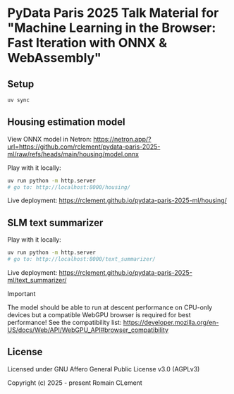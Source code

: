# PyData Paris 2025 Talk Material for "Machine Learning in the Browser: Fast Iteration with ONNX & WebAssembly"

## Setup

```bash
uv sync
```

## Housing estimation model

View ONNX model in Netron: https://netron.app/?url=https://github.com/rclement/pydata-paris-2025-ml/raw/refs/heads/main/housing/model.onnx

Play with it locally:

```bash
uv run python -m http.server
# go to: http://localhost:8000/housing/
```

Live deployment: https://rclement.github.io/pydata-paris-2025-ml/housing/

## SLM text summarizer

Play with it locally:

```bash
uv run python -m http.server
# go to: http://localhost:8000/text_summarizer/
```

Live deployment: https://rclement.github.io/pydata-paris-2025-ml/text_summarizer/

> [!IMPORTANT]
> The model should be able to run at descent performance on CPU-only devices
> but a compatible WebGPU browser is required for best performance!
> See the compatibility list: https://developer.mozilla.org/en-US/docs/Web/API/WebGPU_API#browser_compatibility

## License

Licensed under GNU Affero General Public License v3.0 (AGPLv3)

Copyright (c) 2025 - present  Romain CLement
